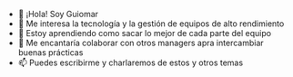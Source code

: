 - 👋 ¡Hola! Soy Guiomar
- 👀 Me interesa la tecnología y la gestión de equipos de alto rendimiento
- 🌱 Estoy aprendiendo como sacar lo mejor de cada parte del equipo
- 💞️ Me encantaría colaborar con otros managers apra intercambiar buenas prácticas
- 📫 Puedes escribirme y charlaremos de estos y otros temas

<!---
garciadewalls/garciadewalls es un ✨ special ✨ repository because its `README.md` (this file) appears on your GitHub profile.
You can click the Preview link to take a look at your changes.
--->
